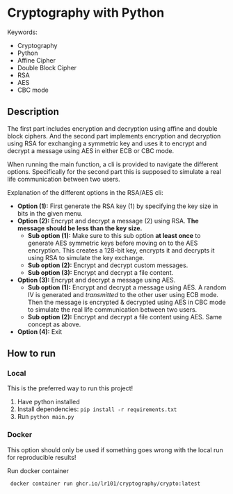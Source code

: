 # Cryptography with Python

Keywords:
- Cryptography
- Python
- Affine Cipher
- Double Block Cipher
- RSA
- AES
- CBC mode

## Description

The first part includes encryption and decryption using affine and double block ciphers.
And the second part implements encryption and decryption using RSA for exchanging a symmetric key and uses it to encrypt and decrypt a message using AES in either ECB or CBC mode.

When running the main function, a cli is provided to navigate the different options. 
Specifically for the second part this is supposed to simulate a real life communication between two users.

Explanation of the different options in the RSA/AES cli:

- **Option (1):** First generate the RSA key (1) by specifying the key size in bits in the given menu.
- **Option (2):** Encrypt and decrypt a message (2) using RSA. **The message should be less than the key size.**
  - **Sub option (1):** Make sure to this sub option **at least once** to generate AES symmetric keys before moving on to the AES encryption. This creates a 128-bit key, encrypts it and decrypts it using RSA to simulate the key exchange.
  - **Sub option (2):** Encrypt and decrypt custom messages.
  - **Sub option (3):** Encrypt and decrypt a file content.
- **Option (3):** Encrypt and decrypt a message using AES.
  - **Sub option (1):** Encrypt and decrypt a message using AES. A random IV is generated and *transmitted* to the other user using ECB mode. Then the message is encrypted & decrypted using AES in CBC mode to simulate the real life communication between two users.
  - **Sub option (2):** Encrypt and decrypt a file content using AES. Same concept as above.
- **Option (4):** Exit

## How to run

### Local

This is the preferred way to run this project!

1. Have python installed
2. Install dependencies: `pip install -r requirements.txt`
3. Run `python main.py`

### Docker

This option should only be used if something goes wrong with the local run for reproducible results!

Run docker container
 ```shell
  docker container run ghcr.io/lr101/cryptography/crypto:latest
 ```